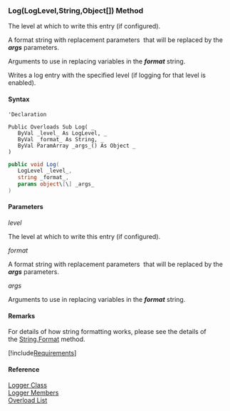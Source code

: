 ﻿### Log(LogLevel,String,Object\[\]) Method

The level at which to write this entry (if configured).

A format string with replacement parameters  that will be replaced by the **_args_** parameters.

Arguments to use in replacing variables in the **_format_** string.

Writes a log entry with the specified level (if logging for that level is enabled).

#### Syntax

```vbnet
'Declaration

Public Overloads Sub Log( _
   ByVal _level_ As LogLevel, _
   ByVal _format_ As String, _
   ByVal ParamArray _args_() As Object _
) 
```

```csharp
public void Log( 
   LogLevel _level_,
   string _format_,
   params object\[\] _args_
)
```

#### Parameters

_level_

The level at which to write this entry (if configured).

_format_

A format string with replacement parameters  that will be replaced by the **_args_** parameters.

_args_

Arguments to use in replacing variables in the **_format_** string.

#### Remarks

For details of how string formatting works, please see the details of the [String.Format](ms-help://MS.NETFrameworkSDKv1.1/cpref/html/frlrfsystemstringclassformattopic.htm) method.

[!include[Requirements](../partials/requirements.md)]

#### Reference

[Logger Class](FChoice.Common~FChoice.Common.Logger.md)  
[Logger Members](FChoice.Common~FChoice.Common.Logger_members.md)  
[Overload List](FChoice.Common~FChoice.Common.Logger~Log.md)